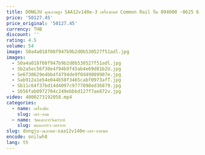 ```yaml
---
title: DONGJU คุณภาพสูง SAA12v140e-3 เครื่องยนต์ Common Rail ปั๊ม 094000 -0625 6219-71-1111 สําหรับ PC2000-8 รถขุด
price: '50127.45'
price_original: '50127.45'
currency: THB
discount: ''
rating: 4.5
volume: 54
image: S0a4a018f08f947b9b2d0b530527f51adl.jpg
images:
  - S0a4a018f08f947b9b2d0b530527f51adl.jpg
  - Sb2a5ec56f30e4f94b9f45ab4e69d81b2U.jpg
  - Se6f30629e4bb4f4794de9f0d49009907e.jpg
  - Sab912a1e54e044b58f3465cabf0973afT.jpg
  - Sb11c64f37bd14d4097c9777098ed36879.jpg
  - S656fab0972704c249ebbbd127f7ae872v.jpg
video: 4000273192058.mp4
categories:
  - name: เครื่องมือ
    slug: เคร-องม
  - name: วัดและการวิเคราะห์
    slug: ดและการว-เคราะห
slug: dongju-ณภาพส-saa12v140e-เคร-องยนต
encode: onilwh8
lang: th
---
```

  
